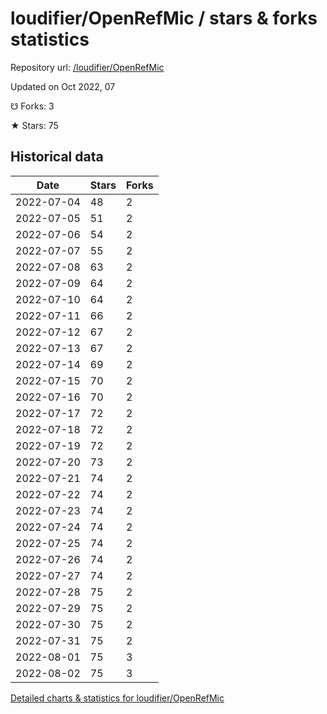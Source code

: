 # loudifier/OpenRefMic / stars & forks statistics

Repository url: [/loudifier/OpenRefMic](https://github.com/loudifier/OpenRefMic)

Updated on Oct 2022, 07

☋ Forks: 3

★ Stars: 75

## Historical data
| Date | Stars | Forks |
|------|-------|-------|
| 2022-07-04 | 48 | 2 | 
| 2022-07-05 | 51 | 2 | 
| 2022-07-06 | 54 | 2 | 
| 2022-07-07 | 55 | 2 | 
| 2022-07-08 | 63 | 2 | 
| 2022-07-09 | 64 | 2 | 
| 2022-07-10 | 64 | 2 | 
| 2022-07-11 | 66 | 2 | 
| 2022-07-12 | 67 | 2 | 
| 2022-07-13 | 67 | 2 | 
| 2022-07-14 | 69 | 2 | 
| 2022-07-15 | 70 | 2 | 
| 2022-07-16 | 70 | 2 | 
| 2022-07-17 | 72 | 2 | 
| 2022-07-18 | 72 | 2 | 
| 2022-07-19 | 72 | 2 | 
| 2022-07-20 | 73 | 2 | 
| 2022-07-21 | 74 | 2 | 
| 2022-07-22 | 74 | 2 | 
| 2022-07-23 | 74 | 2 | 
| 2022-07-24 | 74 | 2 | 
| 2022-07-25 | 74 | 2 | 
| 2022-07-26 | 74 | 2 | 
| 2022-07-27 | 74 | 2 | 
| 2022-07-28 | 75 | 2 | 
| 2022-07-29 | 75 | 2 | 
| 2022-07-30 | 75 | 2 | 
| 2022-07-31 | 75 | 2 | 
| 2022-08-01 | 75 | 3 | 
| 2022-08-02 | 75 | 3 | 


[Detailed charts & statistics for loudifier/OpenRefMic](https://reviewgithub.com/rep/loudifier/OpenRefMic)
